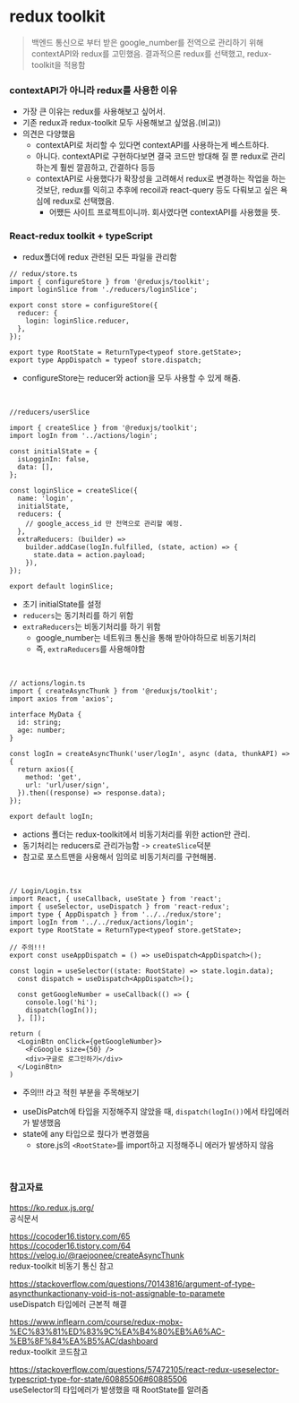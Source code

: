 # redux toolkit

> 백엔드 통신으로 부터 받은 google_number를 전역으로 관리하기 위해 contextAPI와 redux를 고민했음.
> 결과적으론 redux를 선택했고, redux-toolkit을 적용함

### contextAPI가 아니라 redux를 사용한 이유

- 가장 큰 이유는 redux를 사용해보고 싶어서.
- 기존 redux과 redux-toolkit 모두 사용해보고 싶었음.(비교))
- 의견은 다양했음
  - contextAPI로 처리할 수 있다면 contextAPI를 사용하는게 베스트하다.
  - 아니다. contextAPI로 구현하다보면 결국 코드만 방대해 질 뿐 redux로 관리하는게 훨씬 깔끔하고, 간결하다 등등
  - contextAPI로 사용했다가 확장성을 고려해서 redux로 변경하는 작업을 하는 것보단, redux를 익히고 추후에 recoil과 react-query 등도 다뤄보고 싶은 욕심에 redux로 선택했음.
    - 어쨌든 사이트 프로젝트이니까. 회사였다면 contextAPI를 사용했을 뜻.

### React-redux toolkit + typeScript

- redux폴더에 redux 관련된 모든 파일을 관리함

```TSX
// redux/store.ts
import { configureStore } from '@reduxjs/toolkit';
import loginSlice from './reducers/loginSlice';

export const store = configureStore({
  reducer: {
    login: loginSlice.reducer,
  },
});

export type RootState = ReturnType<typeof store.getState>;
export type AppDispatch = typeof store.dispatch;
```

- configureStore는 reducer와 action을 모두 사용할 수 있게 해줌.

<br>

```TSX
//reducers/userSlice

import { createSlice } from '@reduxjs/toolkit';
import logIn from '../actions/login';

const initialState = {
  isLogginIn: false,
  data: [],
};

const loginSlice = createSlice({
  name: 'login',
  initialState,
  reducers: {
    // google_access_id 만 전역으로 관리할 예정.
  },
  extraReducers: (builder) =>
    builder.addCase(logIn.fulfilled, (state, action) => {
      state.data = action.payload;
    }),
});

export default loginSlice;
```

- 초기 initialState를 설정
- `reducers`는 동기처리를 하기 위함
- `extraReducers`는 비동기처리를 하기 위함
  - google_number는 네트워크 통신을 통해 받아야하므로 비동기처리
  - 즉, `extraReducers`를 사용해야함

<br>

```TSX
// actions/login.ts
import { createAsyncThunk } from '@reduxjs/toolkit';
import axios from 'axios';

interface MyData {
  id: string;
  age: number;
}

const logIn = createAsyncThunk('user/logIn', async (data, thunkAPI) => {
  return axios({
    method: 'get',
    url: 'url/user/sign',
  }).then((response) => response.data);
});

export default logIn;
```

- actions 폴더는 redux-toolkit에서 비동기처리를 위한 action만 관리.
- 동기처리는 reducers로 관리가능함 -> `createSlice`덕분
- 참고로 포스트맨을 사용해서 임의로 비동기처리를 구현해봄.

<br>

```TSX
// Login/Login.tsx
import React, { useCallback, useState } from 'react';
import { useSelector, useDispatch } from 'react-redux';
import type { AppDispatch } from '../../redux/store';
import logIn from '../../redux/actions/login';
export type RootState = ReturnType<typeof store.getState>;

// 주의!!!
export const useAppDispatch = () => useDispatch<AppDispatch>();

const login = useSelector((state: RootState) => state.login.data);
  const dispatch = useDispatch<AppDispatch>();

  const getGoogleNumber = useCallback(() => {
    console.log('hi');
    dispatch(logIn());
  }, []);

return (
  <LoginBtn onClick={getGoogleNumber}>
    <FcGoogle size={50} />
    <div>구글로 로그인하기</div>
  </LoginBtn>
)
```

- 주의!!! 라고 적힌 부분을 주목해보기

* useDisPatch에 타입을 지정해주지 않았을 때, `dispatch(logIn())`에서 타입에러가 발생했음
* state에 any 타입으로 줬다가 변경했음
  - store.js의 `<RootState>`를 import하고 지정해주니 에러가 발생하지 않음

<br>

### 참고자료

https://ko.redux.js.org/  
공식문서

https://cocoder16.tistory.com/65  
https://cocoder16.tistory.com/64  
https://velog.io/@raejoonee/createAsyncThunk  
redux-toolkit 비동기 통신 참고

https://stackoverflow.com/questions/70143816/argument-of-type-asyncthunkactionany-void-is-not-assignable-to-paramete  
useDispatch 타입에러 근본적 해결

https://www.inflearn.com/course/redux-mobx-%EC%83%81%ED%83%9C%EA%B4%80%EB%A6%AC-%EB%8F%84%EA%B5%AC/dashboard  
redux-toolkit 코드참고

https://stackoverflow.com/questions/57472105/react-redux-useselector-typescript-type-for-state/60885506#60885506  
useSelector의 타입에러가 발생했을 때 RootState를 알려줌
